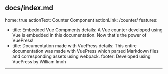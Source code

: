 docs/index.md
---
home: true
actionText: Counter Component
actionLink: /counter/
features:
- title: Embedded Vue Compments
  details: A Vue counter developed using Vue is embedded in this documentation. Now that's the power of VuePress!
- title: Documentation made with VuePress
  details: This entire documentation was made with VuePress which parsed Markdown files and corresponding assets using webpack.
footer: Developed using VuePress by William Imoh
---
